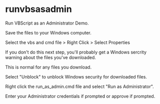 # runvbsasadmin

Run VBScript as an Administrator Demo.

Save the files to your Windows computer.

Select the vbs and cmd file > Right Click > Select Properties

If you don't do this next step, you'll probably get a Windows sercrity warning about the files you've downloaded. 

This is normal for any files you download.

Select "Unblock" to unblock Windows security for downloaded files.

Right click the run_as_admin.cmd file and select "Run as Administrator".

Enter your Administrator credentials if prompted or approve if prompted. 
